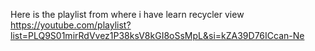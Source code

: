 Here is the playlist from where i have learn recycler view 
https://youtube.com/playlist?list=PLQ9S01mirRdVvez1P38ksV8kGI8oSsMpL&si=kZA39D76ICcan-Ne

